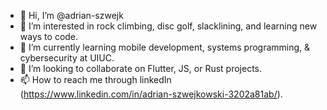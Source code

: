 - 👋 Hi, I’m @adrian-szwejk
- 👀 I’m interested in rock climbing, disc golf, slacklining, and learning new ways to code.
- 🌱 I’m currently learning mobile development, systems programming, & cybersecurity at UIUC.
- 💞️ I’m looking to collaborate on Flutter, JS, or Rust projects.
- 📫 How to reach me through linkedIn (https://www.linkedin.com/in/adrian-szwejkowski-3202a81ab/).

<!---
adrian-szwejk/adrian-szwejk is a ✨ special ✨ repository because its `README.md` (this file) appears on your GitHub profile.
You can click the Preview link to take a look at your changes.
--->
